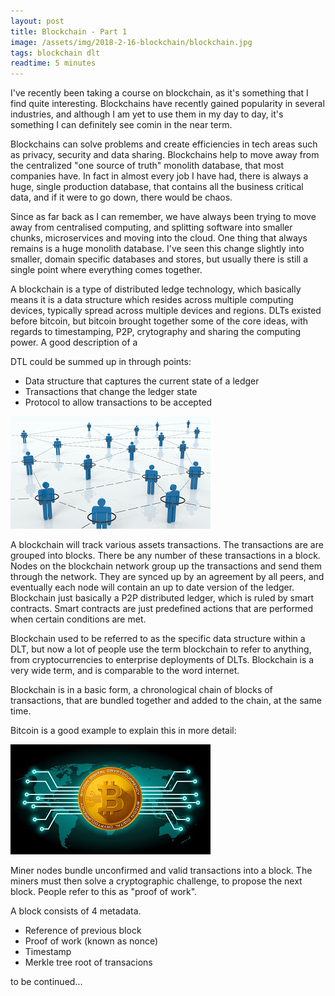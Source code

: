 ```yaml
---
layout: post
title: Blockchain - Part 1
image: /assets/img/2018-2-16-blockchain/blockchain.jpg
tags: blockchain dlt
readtime: 5 minutes
---
```


I've recently been taking a course on blockchain, as it's something that I find quite interesting. Blockchains have recently gained popularity in several industries, and although I am yet to use them in my day to day, it's something I can definitely see comin in the near term.


Blockchains can solve problems and create efficiencies in tech areas such as privacy, security and data sharing. Blockchains help to move away from the centralized "one source of truth" monolith database, that most companies have. In fact in almost every job I have had, there is always a huge, single production database, that contains all the business critical data, and if it were to go down, there would be chaos.


Since as far back as I can remember, we have always been trying to move away from centralised computing, and splitting software into smaller chunks, microservices and moving into the cloud. One thing that always remains is a huge monolith database. I've seen this change slightly into smaller, domain specific databases and stores, but usually there is still a single point where everything comes together.


A blockchain is a type of distributed ledge technology, which basically means it is a data structure which resides across multiple computing devices, typically spread across multiple devices and regions. DLTs existed before bitcoin, but bitcoin brought together some of the core ideas, with regards to timestamping, P2P, crytography and sharing the computing power. A good description of a


DTL could be summed up in through points:

- Data structure that captures the current state of a ledger
- Transactions that change the ledger state
- Protocol to allow transactions to be accepted


![p2p](/assets/img/2018-2-16-blockchain/p2p.jpg)


A blockchain will track various assets transactions. The transactions are are grouped into blocks. There be any number of these transactions in a block. Nodes on the blockchain network group up the transactions and send them through the network. They are synced up by an agreement by all peers, and eventually each node will contain an up to date version of the ledger. Blockchain just basically a P2P distributed ledger, which is ruled by smart contracts. Smart contracts are just predefined actions that are performed when certain conditions are met.


Blockchain used to be referred to as the specific data structure within a DLT, but now a lot of people use the term blockchain to refer to anything, from cryptocurrencies to enterprise deployments of DLTs. Blockchain is a very wide term, and is comparable to the word internet.


Blockchain is in a basic form, a chronological chain of blocks of transactions, that are bundled together and added to the chain, at the same time.


Bitcoin is a good example to explain this in more detail:


![bitcoin](/assets/img/2018-2-16-blockchain/bitcoin.jpg)


Miner nodes bundle unconfirmed and valid transactions into a block. The miners must then solve a cryptographic challenge, to propose the next block. People refer to this as "proof of work".


A block consists of 4 metadata.

- Reference of previous block
- Proof of work (known as nonce)
- Timestamp
- Merkle tree root of transacions


to be continued...